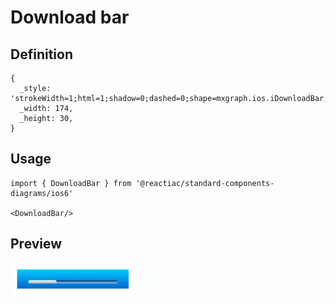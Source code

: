 # Download bar

## Definition

```
{
  _style: 'strokeWidth=1;html=1;shadow=0;dashed=0;shape=mxgraph.ios.iDownloadBar;verticalAlign=top;spacingTop=-4;fontSize=8;fontColor=#ffffff;buttonText=;barPos=30;align=center;sketch=0;whiteSpace=wrap;',
  _width: 174,
  _height: 30,
}
```

## Usage

```
import { DownloadBar } from '@reactiac/standard-components-diagrams/ios6'

<DownloadBar/>
```

## Preview

<img src="./download-bar.png" width="200"/>
